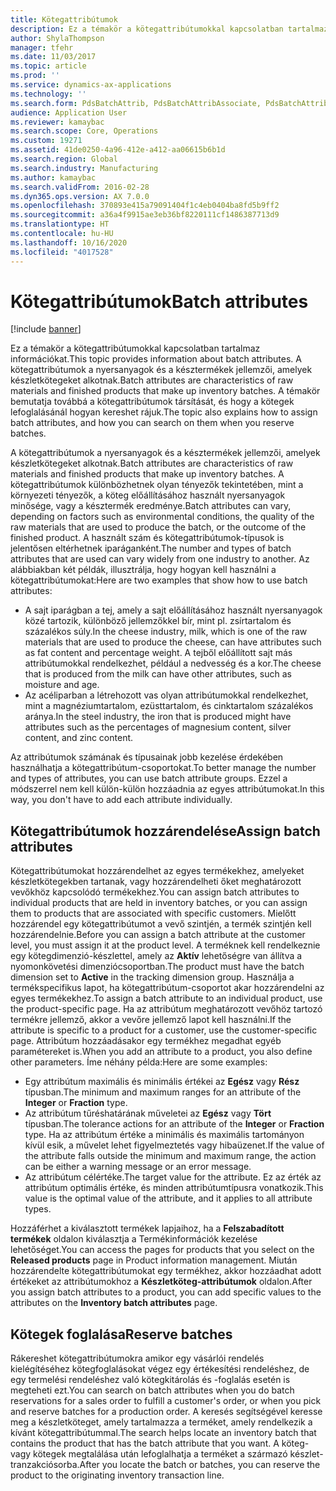 ```yaml
---
title: Kötegattribútumok
description: Ez a témakör a kötegattribútumokkal kapcsolatban tartalmaz információkat. A kötegattribútumok a nyersanyagok és a késztermékek jellemzői, amelyek készletkötegeket alkotnak. A témakör bemutatja továbbá a kötegattribútumok társítását, és hogy a kötegek lefoglalásánál hogyan kereshet rájuk.
author: ShylaThompson
manager: tfehr
ms.date: 11/03/2017
ms.topic: article
ms.prod: ''
ms.service: dynamics-ax-applications
ms.technology: ''
ms.search.form: PdsBatchAttrib, PdsBatchAttribAssociate, PdsBatchAttribByAttribGroup, PdsBatchAttribByItem, PdsBatchAttribByitemCustomer, PdsBatchAttribGroup, WHSBatchAttribReserve
audience: Application User
ms.reviewer: kamaybac
ms.search.scope: Core, Operations
ms.custom: 19271
ms.assetid: 41de0250-4a96-412e-a412-aa06615b6b1d
ms.search.region: Global
ms.search.industry: Manufacturing
ms.author: kamaybac
ms.search.validFrom: 2016-02-28
ms.dyn365.ops.version: AX 7.0.0
ms.openlocfilehash: 370893e415a79091404f1c4eb0404ba8fd5b9ff2
ms.sourcegitcommit: a36a4f9915ae3eb36bf8220111cf1486387713d9
ms.translationtype: HT
ms.contentlocale: hu-HU
ms.lasthandoff: 10/16/2020
ms.locfileid: "4017528"
---
```

# <a name="batch-attributes"></a><span data-ttu-id="1b3a8-105">Kötegattribútumok</span><span class="sxs-lookup"><span data-stu-id="1b3a8-105">Batch attributes</span></span>

[!include [banner](../includes/banner.md)]

<span data-ttu-id="1b3a8-106">Ez a témakör a kötegattribútumokkal kapcsolatban tartalmaz információkat.</span><span class="sxs-lookup"><span data-stu-id="1b3a8-106">This topic provides information about batch attributes.</span></span> <span data-ttu-id="1b3a8-107">A kötegattribútumok a nyersanyagok és a késztermékek jellemzői, amelyek készletkötegeket alkotnak.</span><span class="sxs-lookup"><span data-stu-id="1b3a8-107">Batch attributes are characteristics of raw materials and finished products that make up inventory batches.</span></span> <span data-ttu-id="1b3a8-108">A témakör bemutatja továbbá a kötegattribútumok társítását, és hogy a kötegek lefoglalásánál hogyan kereshet rájuk.</span><span class="sxs-lookup"><span data-stu-id="1b3a8-108">The topic also explains how to assign batch attributes, and how you can search on them when you reserve batches.</span></span>

<span data-ttu-id="1b3a8-109">A kötegattribútumok a nyersanyagok és a késztermékek jellemzői, amelyek készletkötegeket alkotnak.</span><span class="sxs-lookup"><span data-stu-id="1b3a8-109">Batch attributes are characteristics of raw materials and finished products that make up inventory batches.</span></span> <span data-ttu-id="1b3a8-110">A kötegattribútumok különbözhetnek olyan tényezők tekintetében, mint a környezeti tényezők, a köteg előállításához használt nyersanyagok minősége, vagy a késztermék eredménye.</span><span class="sxs-lookup"><span data-stu-id="1b3a8-110">Batch attributes can vary, depending on factors such as environmental conditions, the quality of the raw materials that are used to produce the batch, or the outcome of the finished product.</span></span> <span data-ttu-id="1b3a8-111">A használt szám és kötegattribútumok-típusok is jelentősen eltérhetnek iparáganként.</span><span class="sxs-lookup"><span data-stu-id="1b3a8-111">The number and types of batch attributes that are used can vary widely from one industry to another.</span></span> <span data-ttu-id="1b3a8-112">Az alábbiakban két példák, illusztrálja, hogy hogyan kell használni a kötegattribútumokat:</span><span class="sxs-lookup"><span data-stu-id="1b3a8-112">Here are two examples that show how to use batch attributes:</span></span>

-   <span data-ttu-id="1b3a8-113">A sajt iparágban a tej, amely a sajt előállításához használt nyersanyagok közé tartozik, különböző jellemzőkkel bír, mint pl. zsírtartalom és százalékos súly.</span><span class="sxs-lookup"><span data-stu-id="1b3a8-113">In the cheese industry, milk, which is one of the raw materials that are used to produce the cheese, can have attributes such as fat content and percentage weight.</span></span> <span data-ttu-id="1b3a8-114">A tejből előállított sajt más attribútumokkal rendelkezhet, például a nedvesség és a kor.</span><span class="sxs-lookup"><span data-stu-id="1b3a8-114">The cheese that is produced from the milk can have other attributes, such as moisture and age.</span></span>
-   <span data-ttu-id="1b3a8-115">Az acéliparban a létrehozott vas olyan attribútumokkal rendelkezhet, mint a magnéziumtartalom, ezüsttartalom, és cinktartalom százalékos aránya.</span><span class="sxs-lookup"><span data-stu-id="1b3a8-115">In the steel industry, the iron that is produced might have attributes such as the percentages of magnesium content, silver content, and zinc content.</span></span>

<span data-ttu-id="1b3a8-116">Az attribútumok számának és típusainak jobb kezelése érdekében használhatja a kötegattribútum-csoportokat.</span><span class="sxs-lookup"><span data-stu-id="1b3a8-116">To better manage the number and types of attributes, you can use batch attribute groups.</span></span> <span data-ttu-id="1b3a8-117">Ezzel a módszerrel nem kell külön-külön hozzáadnia az egyes attribútumokat.</span><span class="sxs-lookup"><span data-stu-id="1b3a8-117">In this way, you don't have to add each attribute individually.</span></span>

## <a name="assign-batch-attributes"></a><span data-ttu-id="1b3a8-118">Kötegattribútumok hozzárendelése</span><span class="sxs-lookup"><span data-stu-id="1b3a8-118">Assign batch attributes</span></span>
<span data-ttu-id="1b3a8-119">Kötegattribútumokat hozzárendelhet az egyes termékekhez, amelyeket készletkötegekben tartanak, vagy hozzárendelheti őket meghatározott vevőkhöz kapcsolódó termékekhez.</span><span class="sxs-lookup"><span data-stu-id="1b3a8-119">You can assign batch attributes to individual products that are held in inventory batches, or you can assign them to products that are associated with specific customers.</span></span> <span data-ttu-id="1b3a8-120">Mielőtt hozzárendel egy kötegattribútumot a vevő szintjén, a termék szintjén kell hozzárendelnie.</span><span class="sxs-lookup"><span data-stu-id="1b3a8-120">Before you can assign a batch attribute at the customer level, you must assign it at the product level.</span></span> <span data-ttu-id="1b3a8-121">A terméknek kell rendelkeznie egy kötegdimenzió-készlettel, amely az **Aktív** lehetőségre van állítva a nyomonkövetési dimenziócsoportban.</span><span class="sxs-lookup"><span data-stu-id="1b3a8-121">The product must have the batch dimension set to **Active** in the tracking dimension group.</span></span> <span data-ttu-id="1b3a8-122">Használja a termékspecifikus lapot, ha kötegattribútum-csoportot akar hozzárendelni az egyes termékekhez.</span><span class="sxs-lookup"><span data-stu-id="1b3a8-122">To assign a batch attribute to an individual product, use the product-specific page.</span></span> <span data-ttu-id="1b3a8-123">Ha az attribútum meghatározott vevőhöz tartozó termékre jellemző, akkor a vevőre jellemző lapot kell használni.</span><span class="sxs-lookup"><span data-stu-id="1b3a8-123">If the attribute is specific to a product for a customer, use the customer-specific page.</span></span> <span data-ttu-id="1b3a8-124">Attribútum hozzáadásakor egy termékhez megadhat egyéb paramétereket is.</span><span class="sxs-lookup"><span data-stu-id="1b3a8-124">When you add an attribute to a product, you also define other parameters.</span></span> <span data-ttu-id="1b3a8-125">Íme néhány példa:</span><span class="sxs-lookup"><span data-stu-id="1b3a8-125">Here are some examples:</span></span>

-   <span data-ttu-id="1b3a8-126">Egy attribútum maximális és minimális értékei az **Egész** vagy **Rész** típusban.</span><span class="sxs-lookup"><span data-stu-id="1b3a8-126">The minimum and maximum ranges for an attribute of the **Integer** or **Fraction** type.</span></span>
-   <span data-ttu-id="1b3a8-127">Az attribútum tűréshatárának műveletei az **Egész** vagy **Tört** típusban.</span><span class="sxs-lookup"><span data-stu-id="1b3a8-127">The tolerance actions for an attribute of the **Integer** or **Fraction** type.</span></span> <span data-ttu-id="1b3a8-128">Ha az attribútum értéke a minimális és maximális tartományon kívül esik, a művelet lehet figyelmeztetés vagy hibaüzenet.</span><span class="sxs-lookup"><span data-stu-id="1b3a8-128">If the value of the attribute falls outside the minimum and maximum range, the action can be either a warning message or an error message.</span></span>
-   <span data-ttu-id="1b3a8-129">Az attribútum célértéke.</span><span class="sxs-lookup"><span data-stu-id="1b3a8-129">The target value for the attribute.</span></span> <span data-ttu-id="1b3a8-130">Ez az érték az attribútum optimális értéke, és minden attribútumtípusra vonatkozik.</span><span class="sxs-lookup"><span data-stu-id="1b3a8-130">This value is the optimal value of the attribute, and it applies to all attribute types.</span></span>

<span data-ttu-id="1b3a8-131">Hozzáférhet a kiválasztott termékek lapjaihoz, ha a **Felszabadított termékek** oldalon kiválasztja a Termékinformációk kezelése lehetőséget.</span><span class="sxs-lookup"><span data-stu-id="1b3a8-131">You can access the pages for products that you select on the **Released products** page in Product information management.</span></span> <span data-ttu-id="1b3a8-132">Miután hozzárendelte kötegattribútumokat egy termékhez, akkor hozzáadhat adott értékeket az attribútumokhoz a **Készletköteg-attribútumok** oldalon.</span><span class="sxs-lookup"><span data-stu-id="1b3a8-132">After you assign batch attributes to a product, you can add specific values to the attributes on the **Inventory batch attributes** page.</span></span>

## <a name="reserve-batches"></a><span data-ttu-id="1b3a8-133">Kötegek foglalása</span><span class="sxs-lookup"><span data-stu-id="1b3a8-133">Reserve batches</span></span>
<span data-ttu-id="1b3a8-134">Rákereshet kötegattribútumokra amikor egy vásárlói rendelés kielégítéséhez kötegfoglalásokat végez egy értékesítési rendeléshez, de egy termelési rendeléshez való kötegkitárolás és -foglalás esetén is megteheti ezt.</span><span class="sxs-lookup"><span data-stu-id="1b3a8-134">You can search on batch attributes when you do batch reservations for a sales order to fulfill a customer's order, or when you pick and reserve batches for a production order.</span></span> <span data-ttu-id="1b3a8-135">A keresés segítségével keresse meg a készletköteget, amely tartalmazza a terméket, amely rendelkezik a kívánt kötegattribútummal.</span><span class="sxs-lookup"><span data-stu-id="1b3a8-135">The search helps locate an inventory batch that contains the product that has the batch attribute that you want.</span></span> <span data-ttu-id="1b3a8-136">A köteg- vagy kötegek megtalálása után lefoglalhatja a terméket a származó készlet-tranzakciósorba.</span><span class="sxs-lookup"><span data-stu-id="1b3a8-136">After you locate the batch or batches, you can reserve the product to the originating inventory transaction line.</span></span>



